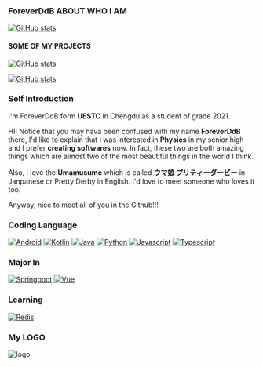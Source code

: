 ### ForeverDdB  ABOUT WHO I AM
[![GitHub stats](https://github-readme-stats-k8iy7fqrj-foreverddb.vercel.app/api?username=Foreverddb&show_icons=true&bg_color=30,e96443,904e95&title_color=fff&text_color=fff)](https://github.com/Foreverddb)

#### SOME OF MY PROJECTS

[![GitHub stats](https://github-readme-stats-k8iy7fqrj-foreverddb.vercel.app/api/pin/?username=Foreverddb&show_icons=true&repo=uestc_login&bg_color=30,e96443,904e95&title_color=fff&text_color=fff)](https://github.com/Foreverddb/uestc_login)

[![GitHub stats](https://github-readme-stats-k8iy7fqrj-foreverddb.vercel.app/api/pin/?username=Foreverddb&show_icons=true&repo=ddbind&bg_color=30,e96443,904e95&title_color=fff&text_color=fff)](https://github.com/Foreverddb/ddbind)


### Self Introduction

I'm ForeverDdB form **UESTC** in Chengdu as a student of grade 2021.

HI! Notice that you may hava been confused with my name **ForeverDdB** there, I'd like to explain that I was interested in **Physics** in my senior high and I prefer **creating softwares** now. In fact, these two are both amazing things which are almost two of the most beautiful things in the world I think.

Also, I love the **Umamusume** which is called **ウマ娘 プリティーダービー** in Janpanese or Pretty Derby in English. I'd love to meet someone who loves it too.

Anyway, nice to meet all of you in the Github!!!

### Coding Language

[![Android](https://img.shields.io/badge/-Android-3DDC84?style=flat&logo=Android&logoColor=white)](#)
[![Kotlin](https://img.shields.io/badge/-Kotlin-7F52FF?style=flat&logo=kotlin&logoColor=white)](#)
[![Java](https://img.shields.io/badge/-Java-007396?style=flat&logo=java&logoColor=white)](#)
[![Python](https://img.shields.io/badge/-Python-777BB4?style=flat&logo=python&logoColor=white)](#)
[![Javascript](https://img.shields.io/badge/-Javascript-ffcc66?style=flat&logo=javascript&logoColor=white)](#)
[![Typescript](https://img.shields.io/badge/-Typescript-aaccff?style=flat&logo=typescript&logoColor=white)](#)

### Major In

[![Springboot](https://img.shields.io/badge/-Springboot-00cc00?style=flat&logo=springboot&logoColor=white)](#)
[![Vue](https://img.shields.io/badge/-VueJs-003300?style=flat&logo=vue.js&logoColor=white)](#)

### Learning

[![Redis](https://img.shields.io/badge/-Redis-ff0000?style=flat&logo=redis&logoColor=white)](#)

### My LOGO
![logo](https://user-images.githubusercontent.com/60093071/165962194-d69d139d-0715-4a20-af6e-b1f9aece6e31.png)
